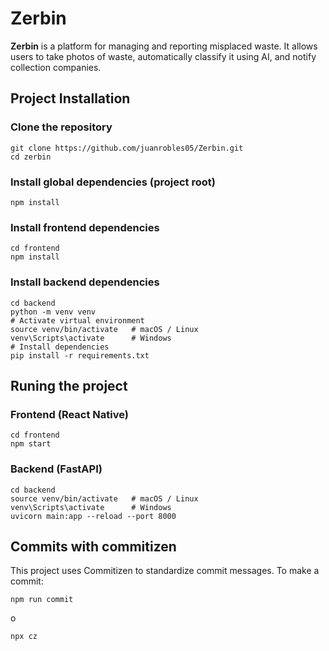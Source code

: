 # Zerbin

**Zerbin** is a platform for managing and reporting misplaced waste.
It allows users to take photos of waste, automatically classify it using AI, and notify collection companies.

## Project Installation

### Clone the repository
```
git clone https://github.com/juanrobles05/Zerbin.git
cd zerbin
```
### Install global dependencies (project root)
```
npm install
```
### Install frontend dependencies
```
cd frontend
npm install
```
### Install backend dependencies
```
cd backend
python -m venv venv
# Activate virtual environment
source venv/bin/activate   # macOS / Linux
venv\Scripts\activate      # Windows
# Install dependencies
pip install -r requirements.txt
```
## Runing the project
### Frontend (React Native)
```
cd frontend
npm start
```
### Backend (FastAPI)
```
cd backend
source venv/bin/activate   # macOS / Linux
venv\Scripts\activate      # Windows
uvicorn main:app --reload --port 8000
```
## Commits with commitizen
This project uses Commitizen to standardize commit messages.
To make a commit:
```
npm run commit
```
o
```
npx cz
```